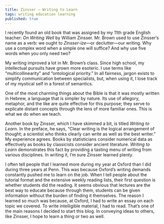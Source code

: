 ```yaml
---
title: Zinsser — Writing to Learn
tags: writing education learning
published: true
---
```

I recently found an old book that was assigned by my 11th grade English teacher: _On Writing Well_ by William Zinsser. Mr. Brown used to use Zinsser’s name as a verb: we ought to _Zinsser-ize_—or declutter—our writing. Why use a complex word when a simple one will suffice? And why use five words when you only need two?

My writing improved a lot in Mr. Brown’s class. Since high school, my intellectual pursuits have grown more esoteric. I use terms like “multicollinearity” and “ontological priority.” In all fairness, jargon exists to simplify communication between specialists, but, when using it, I lose track of my mystical self in a forest of semantics.

One of the most charming things about the Bible is that it was mostly written in Hebrew, a language that is simpler by nature. Its use of allegory, metaphor, and the like are quite effective for this purpose; they serve to explicate distant concepts through the lens of more familiar ones. This is what we do when we teach.

Another book by Zinsser, which I have skimmed a bit, is titled _Writing to Learn_. In the preface, he says, “Clear writing is the logical arrangement of thought; a scientist who thinks clearly can write as well as the best writer.” My experience agrees. Books by statisticians consider numerical data as effectively as books by classicists consider ancient literature. _Writing to Learn_ demonstrates this fact by providing a tasting menu of writing from various disciplines. In writing it, I’m sure Zinsser learned plenty.

I often tell people that I learned more during my year at Oxford than I did during three years at Penn. This was because Oxford’s writing demands constantly pushed me to learn on the job. When I tell people about the tutorial format and the extensive weekly reading lists, their first question is whether students did the reading. It seems obvious that lectures are the best way to educate because through them, students can be given information without the burden of finding it themselves. The reason I learned so much was because, at Oxford, I had to write an essay on each topic we covered. To write intelligible material, I had to read. That’s one of the main reasons I decided to start this blog. In conveying ideas to others, like Zinsser, I hope to learn a thing or two as well.